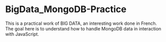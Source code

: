 # BigData_MongoDB-Practice
This is a practical work of BIG DATA, an interesting work done in French. The goal here is to understand how to handle MongoDB data in interaction with JavaScript. 
